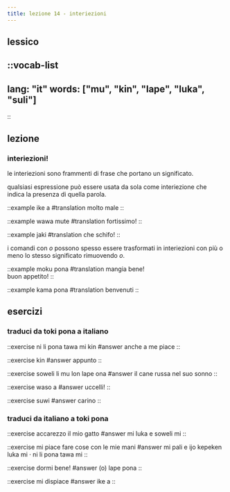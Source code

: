 ```yaml
---
title: lezione 14 - interiezioni 
---
```

## lessico
::vocab-list
---
lang: "it"
words: ["mu", "kin", "lape", "luka", "suli"]
---
::

## lezione
### interiezioni!
le interiezioni sono frammenti di frase che portano un significato.

qualsiasi espressione può essere usata da sola come interiezione che indica la presenza di quella parola. 

::example
ike a
#translation
molto male
::

::example
wawa mute
#translation
fortissimo!
::

::example
jaki
#translation
che schifo!
::

 i comandi con *o* possono spesso essere trasformati in interiezioni con più o meno lo stesso significato rimuovendo *o*. 

::example
moku pona
#translation
mangia bene! \
buon appetito!
::

::example
kama pona
#translation
benvenuti
::

## esercizi
### traduci da toki pona a italiano 
::exercise
ni li pona tawa mi kin
#answer
anche a me piace
::

::exercise
kin
#answer
appunto
::

::exercise
soweli li mu lon lape ona
#answer
il cane russa nel suo sonno
::

::exercise
waso a
#answer
uccelli!
::

::exercise
suwi
#answer
carino
::

### traduci da italiano a toki pona
::exercise
accarezzo il mio gatto
#answer
mi luka e soweli mi
::

::exercise
mi piace fare cose con le mie mani
#answer
mi pali e ijo kepeken luka mi · ni li pona tawa mi
::

::exercise
dormi bene!
#answer
(o) lape pona
::

::exercise
mi dispiace
#answer
ike a
::